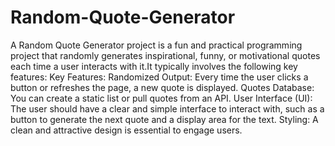 # Random-Quote-Generator
A Random Quote Generator project is a fun and practical programming project that randomly generates inspirational, funny, or motivational quotes each time a user interacts with it.It typically involves the following key features:
Key Features:
Randomized Output: Every time the user clicks a button or refreshes the page, a new quote is displayed.
Quotes Database: You can create a static list or pull quotes from an API.
User Interface (UI): The user should have a clear and simple interface to interact with, such as a button to generate the next quote and a display area for the text.
Styling: A clean and attractive design is essential to engage users.
